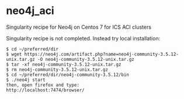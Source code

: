 # neo4j_aci
Singularity recipe for Neo4j on Centos 7 for ICS ACI clusters

Singularity recipe is not completed. Instead try local installation:
```
$ cd ~/preferred/dir
$ wget https://neo4j.com/artifact.php?name=neo4j-community-3.5.12-unix.tar.gz -O neo4j-community-3.5.12-unix.tar.gz
$ tar -xf neo4j-community-3.5.12-unix.tar.gz
$ rm neo4j-community-3.5.12-unix.tar.gz
$ cd ~/preferred/dir/neo4j-community-3.5.12/bin
$ ./neo4j start
then, open firefox and type:
http://localhost:7474/browser/
```
